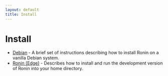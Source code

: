 ```yaml
---
layout: default
title: Install
---
```


# Install

* [Debian](debian.html) -
  A brief set of instructions describing how to install Ronin on a vanilla
  Debian system.
* [Ronin (Edge)](edge.html) -
  Describes how to install and run the development version of Ronin into
  your home directory.

